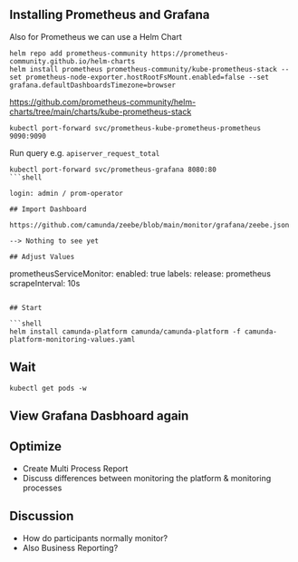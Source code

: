 ## Installing Prometheus and Grafana

Also for Prometheus we can use a Helm Chart

```shell
helm repo add prometheus-community https://prometheus-community.github.io/helm-charts
helm install prometheus prometheus-community/kube-prometheus-stack --set prometheus-node-exporter.hostRootFsMount.enabled=false --set grafana.defaultDashboardsTimezone=browser
```

https://github.com/prometheus-community/helm-charts/tree/main/charts/kube-prometheus-stack

```shell
kubectl port-forward svc/prometheus-kube-prometheus-prometheus 9090:9090
```

Run query e.g. `apiserver_request_total`

```shell
kubectl port-forward svc/prometheus-grafana 8080:80
```shell

login: admin / prom-operator

## Import Dashboard

https://github.com/camunda/zeebe/blob/main/monitor/grafana/zeebe.json

--> Nothing to see yet

## Adjust Values

```
prometheusServiceMonitor:
  enabled: true
  labels:
    release: prometheus
  scrapeInterval: 10s
```

## Start

```shell
helm install camunda-platform camunda/camunda-platform -f camunda-platform-monitoring-values.yaml 
```

## Wait

```shell
kubectl get pods -w
```

## View Grafana Dasbhoard again

## Optimize

- Create Multi Process Report
- Discuss differences between monitoring the platform & monitoring processes

## Discussion
- How do participants normally monitor?
- Also Business Reporting?
